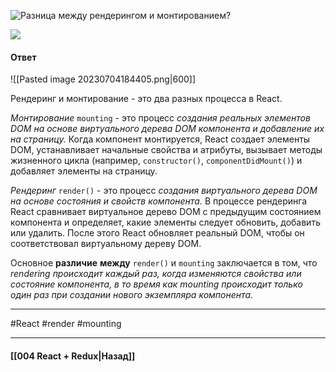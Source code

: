 ![Разница между рендерингом и монтированием?](https://youtu.be/HBSAjY-xh3k?t=149)

![](https://www.youtube.com/watch?v=cCRJDEUezUc&t=4s)
#### Ответ

![[Pasted image 20230704184405.png|600]]

Рендеринг и монтирование - это два разных процесса в React.

*Монтирование* `mounting` - это процесс *создания реальных элементов DOM на основе виртуального дерева DOM компонента и добавление их на страницу.* Когда компонент монтируется, React создает элементы DOM, устанавливает начальные свойства и атрибуты, вызывает методы жизненного цикла (например, `constructor()`, `componentDidMount()`) и добавляет элементы на страницу.

*Рендеринг* `render()` - это процесс *создания виртуального дерева DOM на основе состояния и свойств компонента.* В процессе рендеринга React сравнивает виртуальное дерево DOM с предыдущим состоянием компонента и определяет, какие элементы следует обновить, добавить или удалить. После этого React обновляет реальный DOM, чтобы он соответствовал виртуальному дереву DOM.

Основное **различие** **между** `render()` и `mounting` заключается в том, что *rendering происходит каждый раз, когда изменяются свойства или состояние компонента, в то время как mounting происходит только один раз при создании нового экземпляра компонента.*

____
#React #render #mounting

____

#### [[004 React + Redux|Назад]]